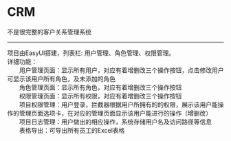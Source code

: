 # CRM
  不是很完整的客户关系管理系统
  ***
项目由EasyUI搭建，列表栏: 用户管理、角色管理、权限管理。</br>
详细功能：</br>
&emsp;&emsp;用户管理页面：显示所有用户，对应有着增删改三个操作按钮，点击修改用户可显示该用户所有角色，及未添加的角色<br>
&emsp;&emsp;角色管理页面：显示所有角色，对应有着增删改三个操作按钮<br>
&emsp;&emsp;权限管理页面：显示所有权限，对应有着增删改三个操作按钮<br>
&emsp;&emsp;项目权限管理：用户登录，拦截器根据用户所拥有的的权限，展示该用户能操作的管理页面选项卡，在对应的管理页面显示该用户能进行的操作（增删改）<br>
&emsp;&emsp;项目日志管理：用户做出的相应操作，系统存储用户名及访问路径等信息<br>
&emsp;&emsp;表格导出：可导出所有员工的Excel表格<br>
